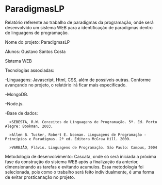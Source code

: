 # ParadigmasLP

Relatório referente ao trabalho de paradigmas da programação, onde será desenvolvido um sistema WEB para a identificação de paradigmas dentro de linguagens de programação.

Nome do projeto: ParadigmasLP

Alunos: Gustavo Santos Costa

Sistema WEB

Tecnologias associadas:

-Linguagens: Javascript, Html, CSS, além de possíveis outras. Conforme avançando no projeto, o relatório irá ficar mais especificado.

-MongoDB.

-Node.js.

-Base de dados: 

      >SEBESTA, R.W. Conceitos de Linguagens de Programação. 5ª. Ed. Porto Alegre: Bookman, 2003.

      >Allen B. Tucker, Robert E. Noonan. Linguagens de Programação - Princípios e Paradigmas. 2ª ed. Editora McGraw Hill. 2009.

      >VAREJÃO, Flávio. Linguagens de Programação. São Paulo: Campus, 2004

Metodologia de desenvolvimento: Cascata, onde só será iniciada a próxima fase da construção do sistema WEB após a finalização da anterior, dimensionando as tarefas e evitando acumulos. 
Essa metodologia foi selecionada, pois como o trabalho será feito individualmente, é uma forma de evitar prosticanação no projeto. 
                
